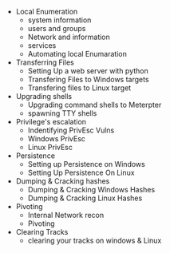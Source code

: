 
- Local Enumeration
	- system information
	- users and groups
	- Network and information
	- services
	- Automating local Enumaration
- Transferring Files
	- Setting Up a web server with python
	- Transfering Files to Windows targets
	- Transfering files to Linux target
- Upgrading shells
	- Upgrading command shells to Meterpter
	- spawning TTY shells
- Privilege's escalation
	- Indentifying PrivEsc Vulns
	- Windows PrivEsc
	- Linux PrivEsc
- Persistence
	- Setting up Persistence on Windows
	- Setting Up Persistence On Linux
- Dumping & Cracking hashes
	- Dumping & Cracking Windows Hashes
	- Dumping & Cracking Linux Hashes
- Pivoting
	- Internal Network recon
	- Pivoting
- Clearing Tracks
	- clearing your tracks on windows & Linux